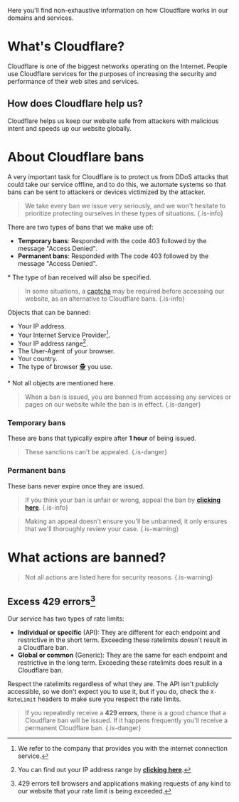 Here you'll find non-exhaustive information on how Cloudflare works in our domains and services.

# What's Cloudflare?

Cloudflare is one of the biggest networks operating on the Internet. People use Cloudflare services for the purposes of increasing the security and performance of their web sites and services.

## How does Cloudflare help us?

Cloudflare helps us keep our website safe from attackers with malicious intent and speeds up our website globally.

# About Cloudflare bans

A very important task for Cloudflare is to protect us from DDoS attacks that could take our service offline, and to do this, we automate systems so that bans can be sent to attackers or devices victimized by the attacker.

> We take every ban we issue very seriously, and we won't hesitate to prioritize protecting ourselves in these types of situations.
  {.is-info}

There are two types of bans that we make use of:
- **Temporary bans**: Responded with the code 403 followed by the message "Access Denied".
- **Permanent bans**: Responded with The code 403 followed by the message "Access Denied".

\* The type of ban received will also be specified.

> In some situations, a [captcha](https://www.hcaptcha.com) may be required before accessing our website, as an alternative to Cloudflare bans.
  {.is-info}

Objects that can be banned:
- Your IP address.
- Your Internet Service Provider[^1].
- Your IP address range[^2].
- The User-Agent of your browser.
- Your country.
- The type of browser [🕵️](https://www.torproject.org/) you use.

\* Not all objects are mentioned here.

> When a ban is issued, you are banned from accessing any services or pages on our website while the ban is in effect.
  {.is-danger}

### Temporary bans

These are bans that typically expire after **1 hour** of being issued.

> These sanctions can't be appealed.
  {.is-danger}

### Permanent bans

These bans never expire once they are issued.

> If you think your ban is unfair or wrong, appeal the ban by **[clicking here](https://forms.gle/Pdig38H5gn6XfyW76)**.
  {.is-info}

> Making an appeal doesn't ensure you'll be unbanned, it only ensures that we'll thoroughly review your case.
  {.is-warning}

# What actions are banned?

> Not all actions are listed here for security reasons.
  {.is-warning}

## Excess 429 errors[^3]

Our service has two types of rate limits:
- **Individual or specific** (API): They are different for each endpoint and restrictive in the short term. Exceeding these ratelimits doesn't result in a Cloudflare ban.
- **Global or common** (Generic): They are the same for each endpoint and restrictive in the long term. Exceeding these ratelimits does result in a Cloudflare ban.

Respect the ratelimits regardless of what they are. The API isn't publicly accessible, so we don't expect you to use it, but if you do, check the `X-RateLimit` headers to make sure you respect the rate limits.

> If you repeatedly receive a **429 errors**, there is a good chance that a Cloudflare ban will be issued. If it happens frequently you'll receive a permanent Cloudflare ban.
  {.is-danger}

[^1]: We refer to the company that provides you with the internet connection service.
[^2]: You can find out your IP address range by **[clicking here](https://www.calculator.net/ip-subnet-calculator.html)**.
[^3]: 429 errors tell browsers and applications making requests of any kind to our website that your rate limit is being exceeded.
